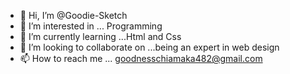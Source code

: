 - 👋 Hi, I’m @Goodie-Sketch
- 👀 I’m interested in ... Programming
- 🌱 I’m currently learning ...Html and Css
- 💞️ I’m looking to collaborate on ...being an expert in web design
- 📫 How to reach me ... goodnesschiamaka482@gmail.com

<!---
Goodie-Sketch/Goodie-Sketch is a ✨ special ✨ repository because its `README.md` (this file) appears on your GitHub profile.
You can click the Preview link to take a look at your changes.
--->

